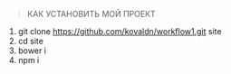 > КАК УСТАНОВИТЬ МОЙ ПРОЕКТ

1. git clone https://github.com/kovaldn/workflow1.git site
2. cd site
3. bower i
4. npm i